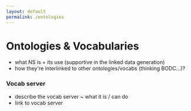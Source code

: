 ```yaml
---
layout: default
permalink: /ontologies
---
```


# Ontologies & Vocabularies

- what NS is + its use (supportive in the linked data generation)
- how they're interlinked to other ontologies/vocabs (thinking BODC...)?

### Vocab server

- describe the vocab server ~ what it is / can do
- link to vocab server
